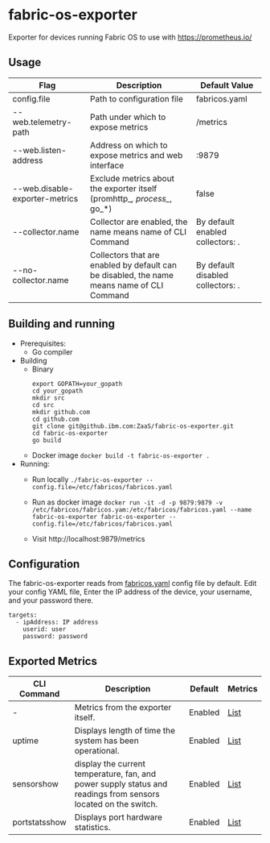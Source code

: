 # fabric-os-exporter
Exporter for devices running Fabric OS to use with https://prometheus.io/

## Usage

| Flag | Description | Default Value |
| --- | --- | --- |
| config.file | Path to configuration file | fabricos.yaml |
| --web.telemetry-path | Path under which to expose metrics | /metrics |
| --web.listen-address | Address on which to expose metrics and web interface | :9879 |
| --web.disable-exporter-metrics | Exclude metrics about the exporter itself (promhttp_*, process_*, go_*) | false |
| --collector.name | Collector are enabled, the name means name of CLI Command | By default enabled collectors: . |
| --no-collector.name | Collectors that are enabled by default can be disabled, the name means name of CLI Command | By default disabled collectors: . |

## Building and running
* Prerequisites:
    * Go compiler
* Building
    * Binary
        ```
        export GOPATH=your_gopath
        cd your_gopath
        mkdir src
        cd src
        mkdir github.com
        cd github.com
        git clone git@github.ibm.com:ZaaS/fabric-os-exporter.git
        cd fabric-os-exporter
        go build
        ```
    * Docker image
        ``` docker build -t fabric-os-exporter . ```
* Running:
    * Run locally
        ```./fabric-os-exporter --config.file=/etc/fabricos/fabricos.yaml```

    * Run as docker image
        ```docker run -it -d -p 9879:9879 -v /etc/fabricos/fabricos.yam:/etc/fabricos/fabricos.yaml --name fabric-os-exporter fabric-os-exporter --config.file=/etc/fabricos/fabricos.yaml```
    * Visit http://localhost:9879/metrics

## Configuration

The fabric-os-exporter  reads from [fabricos.yaml](fabricos.yaml) config file by default. Edit your config YAML file, Enter the IP address of the device, your username, and your password there. 
```
targets:
  - ipAddress: IP address
    userid: user
    password: password
```

## Exported Metrics

| CLI Command | Description | Default | Metrics |
| --- | --- | --- | --- |
| - | Metrics from the exporter itself. | Enabled | [List](docs/exporter_metrics.md) |
| uptime | Displays length of time the system has been operational. | Enabled | [List](docs/uptime_metrics.md) |
| sensorshow | display the current temperature, fan, and power supply status and readings from sensors located on the switch. | Enabled | [List](docs/sensor_metrics.md)|
| portstatsshow | Displays port hardware statistics. | Enabled | [List](docs/portstatsshow_metrics.md) |